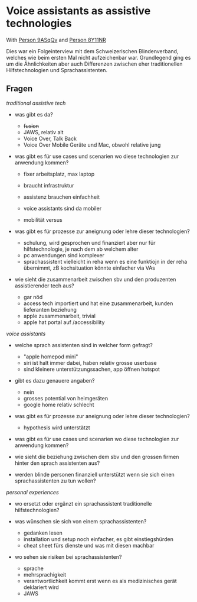# Voice assistants as assistive technologies

With [Person 9ASqQv](data/people/Person%209ASqQv.md) and [Person 8Y11NR](data/people/Person%208Y11NR.md)

Dies war ein Folgeinterview mit dem Schweizerischen Blindenverband, welches wie beim ersten Mal nicht aufzeichenbar war. Grundlegend ging es um die Ähnlichkeiten aber auch Differenzen zwischen eher traditionellen Hilfstechnologien und Sprachassistenten.

## Fragen
*traditional assistive tech*
- was gibt es da?

	- ~~fusion~~ 
	- JAWS, relativ alt
	- Voice Over, Talk Back
	- Voice Over Mobile Geräte und Mac, obwohl relative jung

- was gibt es für use cases und scenarien wo diese technologien zur anwendung kommen?

	- fixer arbeitsplatz, max laptop
	- braucht infrastruktur
	- assistenz brauchen einfachheit

	- voice assistants sind da mobiler
	- mobilität versus 

- was gibt es für prozesse zur aneignung oder lehre dieser technologien?

	- schulung, wird gesprochen und finanziert aber nur für hilfstechnologie, je nach dem ab welchem alter
	- pc anwendungen sind komplexer
	- sprachassistent vielleicht in reha wenn es eine funktiojn in der reha übernimmt, zB kochsituation könnte einfacher via VAs 

- wie sieht die zusammenarbeit zwischen sbv und den produzenten assistierender tech aus?

	- gar nöd
	- access tech importiert und hat eine zusammenarbeit, kunden lieferanten beziehung
	- apple zusammenarbeit, trivial 
	- apple hat portal auf /accessibility

*voice assistants*
- welche sprach assistenten sind in welcher form gefragt?

	- "apple homepod mini"
	- siri ist halt immer dabei, haben relativ grosse userbase
	- sind kleinere unterstützungssachen, app öffnen hotspot

- gibt es dazu genauere angaben?

	- nein
	- grosses potential von heimgeräten
	- google home relativ schlecht 

- was gibt es für prozesse zur aneignung oder lehre dieser technologien?

	- hypothesis wird unterstätzt

- was gibt es für use cases und scenarien wo diese technologien zur anwendung kommen?
- wie sieht die beziehung zwischen dem sbv und den grossen firmen hinter den sprach assistenten aus?
- werden blinde personen finanziell unterstützt wenn sie sich einen sprachassistenten zu tun wollen?

*personal experiences*
- wo ersetzt oder ergänzt ein sprachassistent traditionelle hilfstechnologien?

- was wünschen sie sich von einem sprachassistenten?

	- gedanken lesen 
	- installation und setup noch einfacher, es gibt einstiegshürden
	- cheat sheet fürs dienste und was mit diesen machbar 

- wo sehen sie risiken bei sprachassistenten?

	- sprache 
	- mehrsprachigkeit
	- verantwortlichkeit kommt erst wenn es als medizinisches gerät deklariert wird
	- JAWS